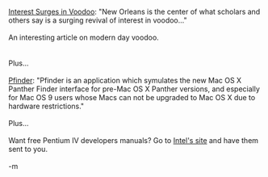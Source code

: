 <a href="http://www.nytimes.com/2003/11/30/national/30VOOD.html">Interest Surges in Voodoo</a>: "New Orleans is the center of what scholars and others say is a surging revival of interest in voodoo..."
<br />
<br />An interesting article on modern day voodoo.  
<br />
<br />Plus...
<br />
<br /><a href="http://www.landsbert.freeserve.co.uk/pfinder/">Pfinder</a>: "Pfinder is an application which symulates the new Mac OS X Panther Finder interface for pre-Mac OS X Panther versions, and especially for Mac OS 9 users whose Macs can not be upgraded to Mac OS X due to hardware restrictions."
<br />
<br />Plus...
<br />
<br />Want free Pentium IV developers manuals?  Go to <a href="http://developer.intel.com/design/pentium4/manuals/index2.htm">Intel's site</a> and have them sent to you.
<br />
<br />-m
<br />